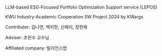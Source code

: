 LLM-based ESG-Focused Portfolio Optimization Support service (LEPOS) 

KWU Industry-Academic Cooperation SW Project 2024 by KWargs

Contributer: 김나연, 백지헌, 신해리, 장한재


Adviser: 조민수 교수님


Affiliated company: 빌리언스랩
